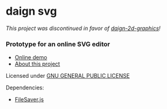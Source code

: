 daign svg
=========

*This project was discontinued in favor of [daign-2d-graphics](https://github.com/daign/daign-2d-graphics)!*

### Prototype for an online SVG editor ###

* [Online demo](http://daign.github.io/daign-svg/)
* [About this project](./docs/about.md)

Licensed under [GNU GENERAL PUBLIC LICENSE](https://github.com/daign/daign-svg/blob/master/LICENSE)

Dependencies:
* [FileSaver.js](https://github.com/eligrey/FileSaver.js)
